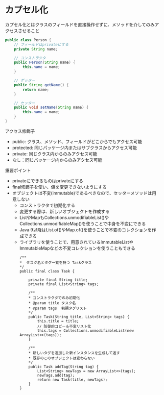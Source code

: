# カプセル化

カプセル化とはクラスのフィールドを直接操作せずに、メソッドを介してのみアクセスさせること

```java
public class Person {
    // フィールドはprivateにする
    private String name;

    // コンストラクタ
    public Person(String name) {
        this.name = name;
    }

    // ゲッター
    public String getName() {
        return name;
    }

    // セッター
    public void setName(String name) {
        this.name = name;
    }
}
```

アクセス修飾子
- public: クラス、メソッド、フィールドがどこからでもアクセス可能
- protected: 同じパッケージ内またはサブクラスからアクセス可能
- private: 同じクラス内からのみアクセス可能
- なし：同じパッケージ内からのみアクセス可能

重要ポイント
- privateにできるものはprivateにする
- final修飾子を使い、値を変更できないようにする
- オブジェクトは不変(immutable)であるべきなので、セッターメソッドは用意しない
  - コンストラクタで初期化する
  - 変更する際は、新しいオブジェクトを作成する
  - ListやMapもCollections.unmodifiableList()やCollections.unmodifiableMap()を使うことで中身を不変にできる
  - Java 9以降はList.of()やMap.of()を使うことで不変のコレクションを作成できる
  - ライブラリを使うことで、用意されているImmutableListやImmutableMapなどの不変コレクションを使うこともできる
    ```
    /**
    *  タスク名とタグ一覧を持つ Taskクラス
    */
    public final class Task {

        private final String title;
        private final List<String> tags;

        /**
        * コンストラクタでのみ初期化
        * @param title タスク名
        * @param tags  初期タグリスト
        */
        public Task(String title, List<String> tags) {
            this.title = title;
            // 防御的コピー＆不変リスト化
            this.tags = Collections.unmodifiableList(new ArrayList<>(tags));
        }

        /**
        * 新しいタグを追加した新インスタンスを生成して返す
        * 既存のこのオブジェクトは変わらない
        */
        public Task addTag(String tag) {
            List<String> newTags = new ArrayList<>(tags);
            newTags.add(tag);
            return new Task(title, newTags);
        }
    }
    ```
